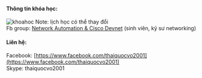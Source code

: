 #### Thông tin khóa học:
![khoahoc](https://scontent.fsgn2-1.fna.fbcdn.net/v/t1.0-9/122479231_1087844165007299_5504323848781407086_o.jpg?_nc_cat=105&ccb=2&_nc_sid=825194&_nc_ohc=rzRJAQN57x8AX-2jxDl&_nc_ht=scontent.fsgn2-1.fna&oh=a6e02e78a067b49f69c29375b23b04a6&oe=5FE23529)
Note: lịch học có thể thay đổi       
Fb group: [Network Automation & Cisco Devnet](https://www.facebook.com/groups/networkautomation2001/) (sinh viên, kỹ sư networking)        

#### Liên hệ:  
Facebook: [https://www.facebook.com/thaiquocvo2001](https://www.facebook.com/thaiquocvo2001)          
Skype: thaiquocvo2001
